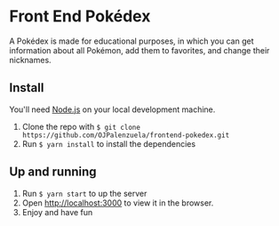 # Front End Pokédex

A Pokédex is made for educational purposes, in which you can get information about all Pokémon, add them to favorites, and change their nicknames.

## Install

You'll need [Node.js](https://nodejs.org/) on your local development machine.

1. Clone the repo with `$ git clone https://github.com/OJPalenzuela/frontend-pokedex.git`
2. Run `$ yarn install` to install the dependencies

## Up and running

1. Run `$ yarn start` to up the server
2. Open [http://localhost:3000](http://localhost:3000) to view it in the browser.
3. Enjoy and have fun

